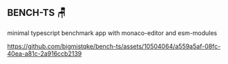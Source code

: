 ## BENCH-TS 🪑

minimal typescript benchmark app with monaco-editor and esm-modules

https://github.com/bigmistqke/bench-ts/assets/10504064/a559a5af-08fc-40ea-a81c-2a916ccb2139

